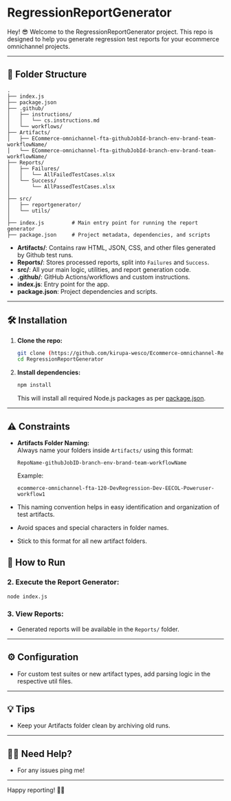 # RegressionReportGenerator

Hey! 😎 Welcome to the RegressionReportGenerator project. This repo is designed to help you generate regression test reports for your ecommerce omnichannel projects. 

---

## 📁 Folder Structure

```
.
├── index.js
├── package.json
├── .github/
│   ├── instructions/
│   │   └── cs.instructions.md
│   └── workflows/
├── Artifacts/
│   ├── ECommerce-omnichannel-fta-githubJobId-branch-env-brand-team-workflowName/
│   └── ECommerce-omnichannel-fta-githubJobId-branch-env-brand-team-workflowName/
├── Reports/
│   ├── Failures/
│   │   └── AllFailedTestCases.xlsx
│   └── Success/
│       └── AllPassedTestCases.xlsx
│
├── src/
│   ├── reportgenerator/
│   └── utils/
│
├── index.js         # Main entry point for running the report generator
├── package.json     # Project metadata, dependencies, and scripts

```

- **Artifacts/**: Contains raw HTML, JSON, CSS, and other files generated by Github test runs.
- **Reports/**: Stores processed reports, split into `Failures` and `Success`.
- **src/**: All your main logic, utilities, and report generation code.
- **.github/**: GitHub Actions/workflows and custom instructions.
- **index.js**: Entry point for the app.
- **package.json**: Project dependencies and scripts.

---

## 🛠️ Installation

1. **Clone the repo:**
   ```sh
   git clone (https://github.com/kirupa-wesco/Ecommerce-omnichannel-RegressionReportGenerator/tree/main)
   cd RegressionReportGenerator
   ```

2. **Install dependencies:**
   ```sh
   npm install
   ```
   This will install all required Node.js packages as per [package.json](package.json).

---

## ⚠️ Constraints

- **Artifacts Folder Naming:**  
    Always name your folders inside `Artifacts/` using this format:  
    ```
    RepoName-githubJobID-branch-env-brand-team-workflowName
    ```
    Example:  
    ```
    ecommerce-omnichannel-fta-120-DevRegression-Dev-EECOL-Poweruser-workflow1
    ```

- This naming convention helps in easy identification and organization of test artifacts.
- Avoid spaces and special characters in folder names.
- Stick to this format for all new artifact folders.

## 🚀 How to Run


### 2. **Execute the Report Generator:**
```sh
node index.js
```

### 3. **View Reports:**
- Generated reports will be available in the `Reports/` folder.

---

## ⚙️ Configuration

- For custom test suites or new artifact types, add parsing logic in the respective util files.

---

## 💡 Tips

- Keep your Artifacts folder clean by archiving old runs.

---

## 🙋‍♀️ Need Help?

- For any issues ping me!

---

Happy reporting! 🚀✨
